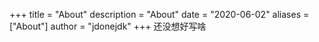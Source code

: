 +++
title = "About"
description = "About"
date = "2020-06-02"
aliases = ["About"]
author = "jdonejdk"
+++
还没想好写啥
